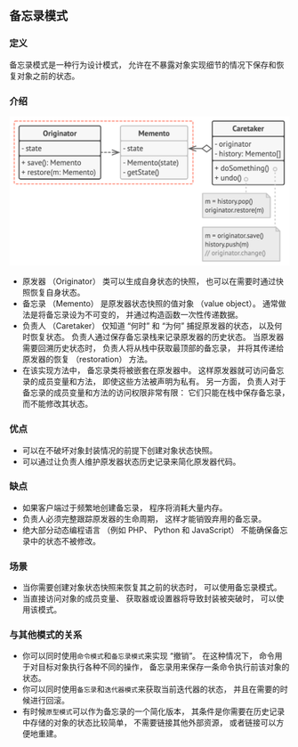 ## 备忘录模式

### 定义
备忘录模式是一种行为设计模式， 允许在不暴露对象实现细节的情况下保存和恢复对象之前的状态。

### 介绍
![备忘录类图](../pics/备忘录.png)
* 原发器 （Originator） 类可以生成自身状态的快照， 也可以在需要时通过快照恢复自身状态。
* 备忘录 （Memento） 是原发器状态快照的值对象 （value object）。 通常做法是将备忘录设为不可变的， 并通过构造函数一次性传递数据。
* 负责人 （Caretaker） 仅知道 “何时” 和 “为何” 捕捉原发器的状态， 以及何时恢复状态。 负责人通过保存备忘录栈来记录原发器的历史状态。 当原发器需要回溯历史状态时， 负责人将从栈中获取最顶部的备忘录， 并将其传递给原发器的恢复 （restoration） 方法。
* 在该实现方法中， 备忘录类将被嵌套在原发器中。 这样原发器就可访问备忘录的成员变量和方法， 即使这些方法被声明为私有。 另一方面， 负责人对于备忘录的成员变量和方法的访问权限非常有限： 它们只能在栈中保存备忘录， 而不能修改其状态。

### 优点
* 可以在不破坏对象封装情况的前提下创建对象状态快照。
* 可以通过让负责人维护原发器状态历史记录来简化原发器代码。

### 缺点
* 如果客户端过于频繁地创建备忘录， 程序将消耗大量内存。
* 负责人必须完整跟踪原发器的生命周期， 这样才能销毁弃用的备忘录。
* 绝大部分动态编程语言 （例如 PHP、 Python 和 JavaScript） 不能确保备忘录中的状态不被修改。


### 场景
* 当你需要创建对象状态快照来恢复其之前的状态时， 可以使用备忘录模式。
* 当直接访问对象的成员变量、 获取器或设置器将导致封装被突破时， 可以使用该模式。

### 与其他模式的关系
* 你可以同时使用`命令模式`和`备忘录模式`来实现 “撤销”。 在这种情况下， 命令用于对目标对象执行各种不同的操作， 备忘录用来保存一条命令执行前该对象的状态。
* 你可以同时使用`备忘录`和`迭代器模式`来获取当前迭代器的状态， 并且在需要的时候进行回滚。
* 有时候`原型模式`可以作为备忘录的一个简化版本， 其条件是你需要在历史记录中存储的对象的状态比较简单， 不需要链接其他外部资源， 或者链接可以方便地重建。